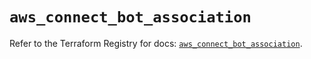 # `aws_connect_bot_association`

Refer to the Terraform Registry for docs: [`aws_connect_bot_association`](https://registry.terraform.io/providers/hashicorp/aws/5.53.0/docs/resources/connect_bot_association).
